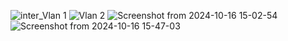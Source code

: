 ![inter_Vlan 1](https://github.com/user-attachments/assets/7c3c4f39-5068-4812-b3d8-bd3982fd75ac)
![Vlan 2](https://github.com/user-attachments/assets/d75ead77-7295-4fb5-a096-3944cfc08c84)
![Screenshot from 2024-10-16 15-02-54](https://github.com/user-attachments/assets/b7f2ab13-5e29-48f2-84af-ca18cc5d7843)
![Screenshot from 2024-10-16 15-47-03](https://github.com/user-attachments/assets/a72a49ab-745c-49de-a416-d38a1eedfe0d)
